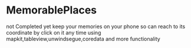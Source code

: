 # MemorablePlaces 
not Completed yet
keep your memories on your phone so can reach to its coordinate by  click on it any time 
using mapkit,tableview,unwindsegue,coredata and more functionality
